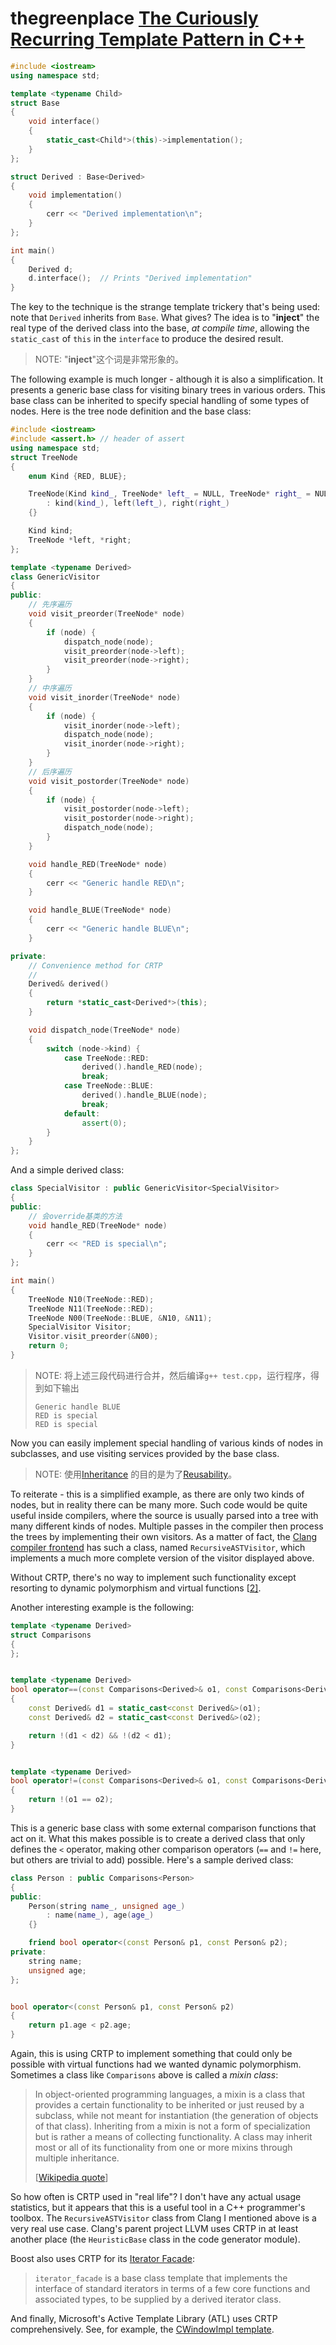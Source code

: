 # thegreenplace [The Curiously Recurring Template Pattern in C++](https://eli.thegreenplace.net/2011/05/17/the-curiously-recurring-template-pattern-in-c)

```c++
#include <iostream>
using namespace std;

template <typename Child>
struct Base
{
    void interface()
    {
        static_cast<Child*>(this)->implementation();
    }
};

struct Derived : Base<Derived>
{
    void implementation()
    {
        cerr << "Derived implementation\n";
    }
};

int main()
{
    Derived d;
    d.interface();  // Prints "Derived implementation"
}
```

The key to the technique is the strange template trickery that's being used: note that `Derived` inherits from `Base`. What gives? The idea is to "**inject**" the real type of the derived class into the base, *at compile time*, allowing the `static_cast` of `this` in the `interface` to produce the desired result. 

> NOTE: "**inject**"这个词是非常形象的。

The following example is much longer - although it is also a simplification. It presents a generic base class for visiting binary trees in various orders. This base class can be inherited to specify special handling of some types of nodes. Here is the tree node definition and the base class:

```c++
#include <iostream>
#include <assert.h> // header of assert
using namespace std;
struct TreeNode
{
    enum Kind {RED, BLUE};

    TreeNode(Kind kind_, TreeNode* left_ = NULL, TreeNode* right_ = NULL)
        : kind(kind_), left(left_), right(right_)
    {}

    Kind kind;
    TreeNode *left, *right;
};

template <typename Derived>
class GenericVisitor
{
public:
    // 先序遍历
    void visit_preorder(TreeNode* node)
    {
        if (node) {
            dispatch_node(node);
            visit_preorder(node->left);
            visit_preorder(node->right);
        }
    }
	// 中序遍历
    void visit_inorder(TreeNode* node)
    {
        if (node) {
            visit_inorder(node->left);
            dispatch_node(node);
            visit_inorder(node->right);
        }
    }
	// 后序遍历
    void visit_postorder(TreeNode* node)
    {
        if (node) {
            visit_postorder(node->left);
            visit_postorder(node->right);
            dispatch_node(node);
        }
    }

    void handle_RED(TreeNode* node)
    {
        cerr << "Generic handle RED\n";
    }

    void handle_BLUE(TreeNode* node)
    {
        cerr << "Generic handle BLUE\n";
    }

private:
    // Convenience method for CRTP
    //
    Derived& derived()
    {
        return *static_cast<Derived*>(this);
    }

    void dispatch_node(TreeNode* node)
    {
        switch (node->kind) {
            case TreeNode::RED:
                derived().handle_RED(node);
                break;
            case TreeNode::BLUE:
                derived().handle_BLUE(node);
                break;
            default:
                assert(0);
        }
    }
};
```

And a simple derived class:

```c++
class SpecialVisitor : public GenericVisitor<SpecialVisitor>
{
public:
    // 会override基类的方法
    void handle_RED(TreeNode* node)
    {
        cerr << "RED is special\n";
    }
};
```



```c++
int main()
{
	TreeNode N10(TreeNode::RED);
	TreeNode N11(TreeNode::RED);
	TreeNode N00(TreeNode::BLUE, &N10, &N11);
	SpecialVisitor Visitor;
	Visitor.visit_preorder(&N00);
	return 0;
}
```

> NOTE: 将上述三段代码进行合并，然后编译`g++ test.cpp`，运行程序，得到如下输出
>
> ```
> Generic handle BLUE
> RED is special
> RED is special
> ```

Now you can easily implement special handling of various kinds of nodes in subclasses, and use visiting services provided by the base class.

> NOTE: 使用[Inheritance](https://en.wikipedia.org/wiki/Inheritance_(object-oriented_programming)) 的目的是为了[Reusability](https://en.wikipedia.org/wiki/Reusability)。

To reiterate - this is a simplified example, as there are only two kinds of nodes, but in reality there can be many more. Such code would be quite useful inside compilers, where the source is usually parsed into a tree with many different kinds of nodes. Multiple passes in the compiler then process the trees by implementing their own visitors. As a matter of fact, the [Clang compiler frontend](http://clang.llvm.org/) has such a class, named `RecursiveASTVisitor`, which implements a much more complete version of the visitor displayed above.

Without CRTP, there's no way to implement such functionality except resorting to dynamic polymorphism and virtual functions [[2\]](https://eli.thegreenplace.net/2011/05/17/the-curiously-recurring-template-pattern-in-c#id4).

Another interesting example is the following:

```c++
template <typename Derived>
struct Comparisons
{
};


template <typename Derived>
bool operator==(const Comparisons<Derived>& o1, const Comparisons<Derived>& o2)
{
    const Derived& d1 = static_cast<const Derived&>(o1);
    const Derived& d2 = static_cast<const Derived&>(o2);

    return !(d1 < d2) && !(d2 < d1);
}


template <typename Derived>
bool operator!=(const Comparisons<Derived>& o1, const Comparisons<Derived>& o2)
{
    return !(o1 == o2);
}
```

This is a generic base class with some external comparison functions that act on it. What this makes possible is to create a derived class that only defines the `<` operator, making other comparison operators (`==` and `!=` here, but others are trivial to add) possible. Here's a sample derived class:

```c++
class Person : public Comparisons<Person>
{
public:
    Person(string name_, unsigned age_)
        : name(name_), age(age_)
    {}

    friend bool operator<(const Person& p1, const Person& p2);
private:
    string name;
    unsigned age;
};


bool operator<(const Person& p1, const Person& p2)
{
    return p1.age < p2.age;
}
```

Again, this is using CRTP to implement something that could only be possible with virtual functions had we wanted dynamic polymorphism. Sometimes a class like `Comparisons` above is called a *mixin class*:

> In object-oriented programming languages, a mixin is a class that provides a certain functionality to be inherited or just reused by a subclass, while not meant for instantiation (the generation of objects of that class). Inheriting from a mixin is not a form of specialization but is rather a means of collecting functionality. A class may inherit most or all of its functionality from one or more mixins through multiple inheritance.
>
> [[Wikipedia quote](http://en.wikipedia.org/wiki/Mixin)]

So how often is CRTP used in "real life"? I don't have any actual usage statistics, but it appears that this is a useful tool in a C++ programmer's toolbox. The `RecursiveASTVisitor` class from Clang I mentioned above is a very real use case. Clang's parent project LLVM uses CRTP in at least another place (the `HeuristicBase` class in the code generator module).

Boost also uses CRTP for its [Iterator Facade](http://www.boost.org/doc/libs/1_46_0/libs/iterator/doc/iterator_facade.html):

> `iterator_facade` is a base class template that implements the interface of standard iterators in terms of a few core functions and associated types, to be supplied by a derived iterator class.

And finally, Microsoft's Active Template Library (ATL) uses CRTP comprehensively. See, for example, the [CWindowImpl template](http://msdn.microsoft.com/en-us/library/h4616bh2(v=vs.80).aspx).



